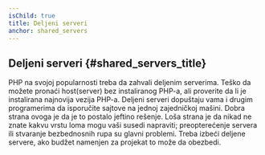 ```yaml
---
isChild: true
title: Deljeni serveri
anchor: shared_servers
---
```


## Deljeni serveri {#shared_servers_title}

PHP na svojoj popularnosti treba da zahvali deljenim serverima. Teško da možete pronaći host(server) bez instaliranog PHP-a, ali
proverite da li je instalirana najnovija vezija PHP-a. Deljeni serveri dopuštaju vama i drugim programerima da isporučite sajtove na
jednoj zajedničkoj mašini. Dobra strana ovoga je da je to postalo jeftino rešenje. Loša strana je da nikad ne znate kakvu vrstu loma
mogu vaši susedi napraviti; preopterećenje servera ili stvaranje bezbednosnih rupa su glavni problemi. Treba izbeći deljene servere, ako budžet namenjen za projekat to može da obezbedi.
